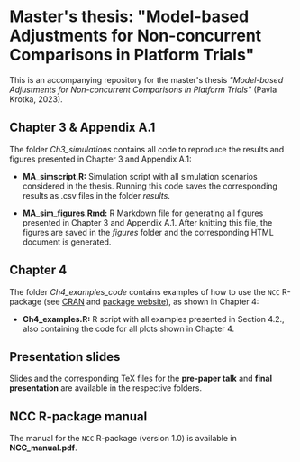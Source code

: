 # Master's thesis: "Model-based Adjustments for Non-concurrent Comparisons in Platform Trials"

This is an accompanying repository for the master's thesis *"Model-based Adjustments for Non-concurrent Comparisons in Platform Trials"* (Pavla Krotka, 2023).

## Chapter 3 & Appendix A.1

The folder *Ch3_simulations* contains all code to reproduce the results and figures presented in Chapter 3 and Appendix A.1:

- **MA_simscript.R:** Simulation script with all simulation scenarios considered in the thesis. Running this code saves the corresponding results as .csv files in the folder *results*.

- **MA_sim_figures.Rmd:** R Markdown file for generating all figures presented in Chapter 3 and Appendix A.1. After knitting this file, the figures are saved in the *figures* folder and the corresponding HTML document is generated.

## Chapter 4

The folder *Ch4_examples_code* contains examples of how to use the `NCC` R-package (see [CRAN](https://CRAN.R-project.org/package=NCC) and [package website](https://pavlakrotka.github.io/NCC/)), as shown in Chapter 4:

- **Ch4_examples.R:** R script with all examples presented in Section 4.2., also containing the code for all plots shown in Chapter 4.

## Presentation slides

Slides and the corresponding TeX files for the **pre-paper talk** and **final presentation** are available in the respective folders.

## NCC R-package manual

The manual for the `NCC` R-package (version 1.0) is available in **NCC_manual.pdf**.